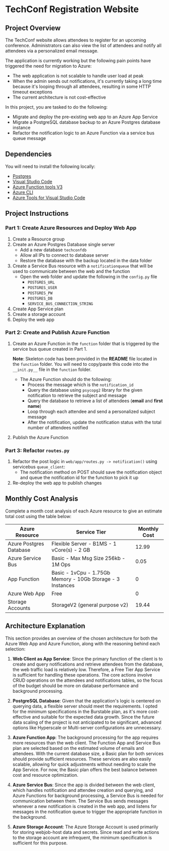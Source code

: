 # TechConf Registration Website

## Project Overview
The TechConf website allows attendees to register for an upcoming conference. Administrators can also view the list of attendees and notify all attendees via a personalized email message.

The application is currently working but the following pain points have triggered the need for migration to Azure:
 - The web application is not scalable to handle user load at peak
 - When the admin sends out notifications, it's currently taking a long time because it's looping through all attendees, resulting in some HTTP timeout exceptions
 - The current architecture is not cost-effective 

In this project, you are tasked to do the following:
- Migrate and deploy the pre-existing web app to an Azure App Service
- Migrate a PostgreSQL database backup to an Azure Postgres database instance
- Refactor the notification logic to an Azure Function via a service bus queue message

## Dependencies

You will need to install the following locally:
- [Postgres](https://www.postgresql.org/download/)
- [Visual Studio Code](https://code.visualstudio.com/download)
- [Azure Function tools V3](https://docs.microsoft.com/en-us/azure/azure-functions/functions-run-local?tabs=windows%2Ccsharp%2Cbash#install-the-azure-functions-core-tools)
- [Azure CLI](https://docs.microsoft.com/en-us/cli/azure/install-azure-cli?view=azure-cli-latest)
- [Azure Tools for Visual Studio Code](https://marketplace.visualstudio.com/items?itemName=ms-vscode.vscode-node-azure-pack)

## Project Instructions

### Part 1: Create Azure Resources and Deploy Web App
1. Create a Resource group
2. Create an Azure Postgres Database single server
   - Add a new database `techconfdb`
   - Allow all IPs to connect to database server
   - Restore the database with the backup located in the data folder
3. Create a Service Bus resource with a `notificationqueue` that will be used to communicate between the web and the function
   - Open the web folder and update the following in the `config.py` file
      - `POSTGRES_URL`
      - `POSTGRES_USER`
      - `POSTGRES_PW`
      - `POSTGRES_DB`
      - `SERVICE_BUS_CONNECTION_STRING`
4. Create App Service plan
5. Create a storage account
6. Deploy the web app

### Part 2: Create and Publish Azure Function
1. Create an Azure Function in the `function` folder that is triggered by the service bus queue created in Part 1.

      **Note**: Skeleton code has been provided in the **README** file located in the `function` folder. You will need to copy/paste this code into the `__init.py__` file in the `function` folder.
      - The Azure Function should do the following:
         - Process the message which is the `notification_id`
         - Query the database using `psycopg2` library for the given notification to retrieve the subject and message
         - Query the database to retrieve a list of attendees (**email** and **first name**)
         - Loop through each attendee and send a personalized subject message
         - After the notification, update the notification status with the total number of attendees notified
2. Publish the Azure Function

### Part 3: Refactor `routes.py`
1. Refactor the post logic in `web/app/routes.py -> notification()` using servicebus `queue_client`:
   - The notification method on POST should save the notification object and queue the notification id for the function to pick it up
2. Re-deploy the web app to publish changes

## Monthly Cost Analysis
Complete a month cost analysis of each Azure resource to give an estimate total cost using the table below:

| Azure Resource           | Service Tier                                                 | Monthly Cost |
| ------------             | ------------                                                 | ------------ |
| Azure Postgres Database  | Flexible Server - B1MS - 1 vCore(s) - 2 GB                   |     12.99    |
| Azure Service Bus        | Basic - Max Msg Size 256kb - 1M Ops                          |     0.05     |
| App Function             | Basic - 1vCpu - 1.75Gb Memory - 10Gb Storage - 3 Instances   |       0      |
| Azure Web App            | Free                                                         |       0      |
| Storage Accounts         | StorageV2 (general purpose v2)                               |     19.44    |

## Architecture Explanation

This section provides an overview of the chosen architecture for both the Azure Web App and Azure Function, along with the reasoning behind each selection:

1. **Web Client as App Service**: Since the primary function of the client is to create and query notifications and retrieve attendees from the database, the web traffic load is relatively low. Therefore, a Free Tier App Service is sufficient for handling these operations. The core actions involve CRUD operations on the attendees and notifications tables, so the focus of the budget should be more on database performance and background processing.

2. **PostgreSQL Database**: Given that the application's logic is centered on querying data, a flexible server should meet the requirements. I opted for the minimum specifications in the Burstable plan, as it's more cost-effective and suitable for the expected data growth. Since the future data scaling of the project is not anticipated to be significant, advanced options like Hyperscale or Multi-server configurations are unnecessary.

3. **Azure Function App**: The background processing for the app requires more resources than the web client. The Function App and Service Bus plan are selected based on the estimated volume of emails and attendees. With the current database size, a Basic plan for both services should provide sufficient resources. These services are also easily scalable, allowing for quick adjustments without needing to scale the App Service. For now, the Basic plan offers the best balance between cost and resource optimization.

4. **Azure Service Bus**: Since the app is divided between the web client, which handles notification and attendee creation and querying, and Azure Functions for background processing, a Service Bus is needed for communication between them. The Service Bus sends messages whenever a new notification is created in the web app, and listens for messages in the notification queue to trigger the appropriate function in the background.

5. **Azure Storage Account**: The Azure Storage Account is used primarily for storing webjob-host data and secrets. Since read and write actions to the storage account are infrequent, the minimum specification is sufficient for this purpose.